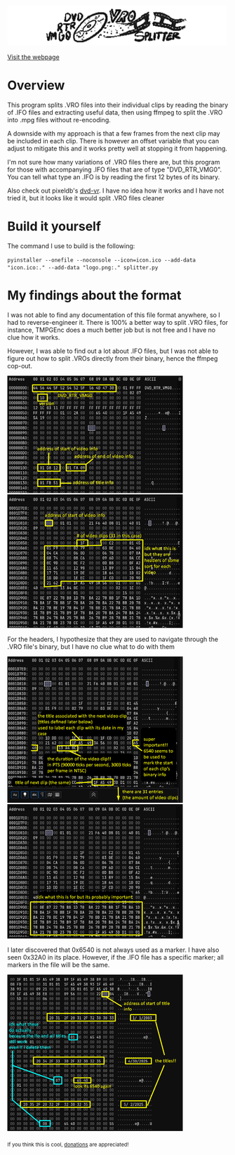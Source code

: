 <img src="logo_big.png" alt="DVD_RTR_VMG0" width="500">

[Visit the webpage](https://www.spinningbanana.com/other/splitter)

# Overview

This program splits .VRO files into their individual clips by reading the binary of .IFO files and 
extracting useful data, then using ffmpeg to split the .VRO into .mpg files without re-encoding.

A downside with my approach is that a few frames from the next clip may be included in each clip.
There is however an offset variable that you can adjust to mitigate this and it works pretty well at stopping
it from happening.

I'm not sure how many variations of .VRO files there are, but this program for those with accompanying .IFO files that are 
of type "DVD_RTR_VMG0". You can tell what type an .IFO is by reading the first 12 bytes of its binary.

Also check out pixeldb's [dvd-vr](https://github.com/pixelb/dvd-vr/tree/master). I have no idea how it works and I have not tried it,
but it looks like it would split .VRO files cleaner

# Build it yourself

The command I use to build is the following:

`pyinstaller --onefile --noconsole --icon=icon.ico --add-data "icon.ico:." --add-data "logo.png:." splitter.py`

# My findings about the format

I was not able to find any documentation of this file format anywhere, so I had to reverse-engineer it.
There is 100% a better way to split .VRO files, for instance, TMPGEnc does a much better job but is not free
and I have no clue how it works.

However, I was able to find out a lot about .IFO files, but I was not able to figure out how to split .VROs
directly from their binary, hence the ffmpeg cop-out.

<img src="ifo1.png" alt="The start of the .IFO binary" width="400">
<img src="ifo2.png" alt="The start of the video info section of the .IFO binary" width="400">

For the headers, I hypothesize that they are used to navigate through the .VRO file's binary, but I have no clue
what to do with them

<img src="ifo3.png" alt="Useful information for each clip" width="400">
<img src="ifo4.png" alt="Possible ui navigation data or something??" width="400">

I later discovered that 0x6540 is not always used as a marker. I have also seen 0x32A0 in its place. However, if the
.IFO file has a specific marker; all markers in the file will be the same.

<img src="ifo5.png" alt="Title information" width="400">

<br>

<sub>If you think this is cool, [donations](https://ko-fi.com/spinningbanana) are appreciated!</sub>
